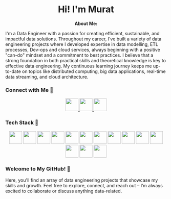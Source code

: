 



<h1 align="center">Hi! I'm Murat </h1>

<p align="center"><strong>About Me:</strong></p>




I'm a  Data Engineer with a passion for creating efficient, sustainable, and impactful data solutions. 
Throughout my career, I’ve built a variety of data engineering projects where I developed expertise in data modelling, ETL processes, Dev-ops and cloud services, always beginning with a positive "can-do" mindset and a commitment to best practices. 
I believe that a strong foundation in both practical skills and theoretical knowledge is key to effective data engineering.
My continuous learning journey keeps me up-to-date on topics like distributed computing, big data applications, real-time data streaming, and cloud architecture.


### Connect with Me 🤝
<p align="center">
  <a href="https://medium.com/@murat_aydin">
    <img src="https://img.shields.io/badge/Medium-00AB6C?logo=medium&logoColor=white" height="40">
  </a>
  <a href="mailto:barlaskiziltan@gmail.com">
    <img src="https://img.shields.io/badge/Gmail-D14836?logo=gmail&logoColor=white" height="40">
  </a>
  <a href="https://www.linkedin.com/in/murat-aydin-87a6a7136">
    <img src="https://img.shields.io/badge/LinkedIn-0077B5?logo=linkedin&logoColor=white" height="40">
  </a>
</p>


### Tech Stack 🚀
<p align="center">
  <img src="https://img.shields.io/badge/Python-3776AB?logo=python&logoColor=white" height="40">
  <img src="https://img.shields.io/badge/SQL-4479A1?logo=mysql&logoColor=white" height="40"> <!-- Changed to MySQL logo -->
  <img src="https://img.shields.io/badge/Apache_Spark-E25A1C?logo=apachespark&logoColor=white" height="40">
  <img src="https://img.shields.io/badge/Apache_Kafka-231F20?logo=apachekafka&logoColor=white" height="40">
  <img src="https://img.shields.io/badge/Apache_Airflow-017CEE?logo=apacheairflow&logoColor=white" height="40">
  <img src="https://img.shields.io/badge/MongoDB-47A248?logo=mongodb&logoColor=white" height="40">
  <img src="https://img.shields.io/badge/PostgreSQL-336791?logo=postgresql&logoColor=white" height="40">
  <img src="https://img.shields.io/badge/AWS-232F3E?logo=amazonaws&logoColor=white" height="40">
  <img src="https://img.shields.io/badge/Google_Cloud-4285F4?logo=googlecloud&logoColor=white" height="40">
  <img src="https://img.shields.io/badge/Azure-0078D4?logo=microsoftazure&logoColor=white" height="40">
  <img src="https://img.shields.io/badge/DBT-FF694B?logo=dbt&logoColor=white" height="40">
  <img src="https://img.shields.io/badge/Snowflake-29B5E8?logo=snowflake&logoColor=white" height="40">
  <img src="https://img.shields.io/badge/Docker-2496ED?logo=docker&logoColor=white" height="40">
  <img src="https://img.shields.io/badge/Git-F05032?logo=git&logoColor=white" height="40">
</p>

### Welcome to My GitHub! 🎉
Here, you'll find an array of data engineering projects that showcase my skills and growth. Feel free to explore, connect, and reach out – I’m always excited to collaborate or discuss anything data-related.
